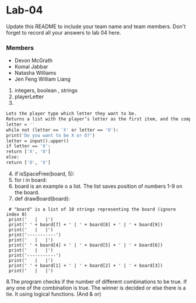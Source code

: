 # Lab-04

Update this README to include your team name and team members. Don't forget to record all your answers to lab 04 here.
### Members
* Devon McGrath
* Komal Jabbar
* Natasha Williams
* Jen Feng William Liang

1. integers, boolean , strings
2. playerLetter
3. 
  ```def inputPlayerLetter():
  Lets the player type which letter they want to be.
  Returns a list with the player’s letter as the first item, and the computer's letter as the second.
 letter = ''
 while not (letter == 'X' or letter == 'O'):
  print('Do you want to be X or O?')
  letter = input().upper()
  if letter == 'X':
  return ['X', 'O']
 else:
  return ['O', 'X']
 ```
4. if isSpaceFree(board, 5):
5. for i in board:
6. board is an example o a list. The list saves position of numbers 1-9 on the board.
7. def drawBoard(board):
``` # This function prints out the board that it was passed.
 # "board" is a list of 10 strings representing the board (ignore index 0)
 print('   |   |')
 print(' ' + board[7] + ' | ' + board[8] + ' | ' + board[9])
 print('   |   |')
 print('-----------')
 print('   |   |')
 print(' ' + board[4] + ' | ' + board[5] + ' | ' + board[6])
 print('   |   |')
 print('-----------')
 print('   |   |')
 print(' ' + board[1] + ' | ' + board[2] + ' | ' + board[3])
 print('   |   |')
 ```
8.The program checks if the number of different combinations to be true. If any one of the combination is true. The winner is decided  or else there is a tie. It using logical functions. (And & or)
